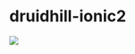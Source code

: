 # druidhill-ionic2

[<img src="https://github.com/jvanhouteghem/druidhill-ionic2/blob/master/src/assets/images/screen.gif">](https://github.com/jvanhouteghem/druidhill-ionic2/blob/master/src/assets/images/screen.gif)
